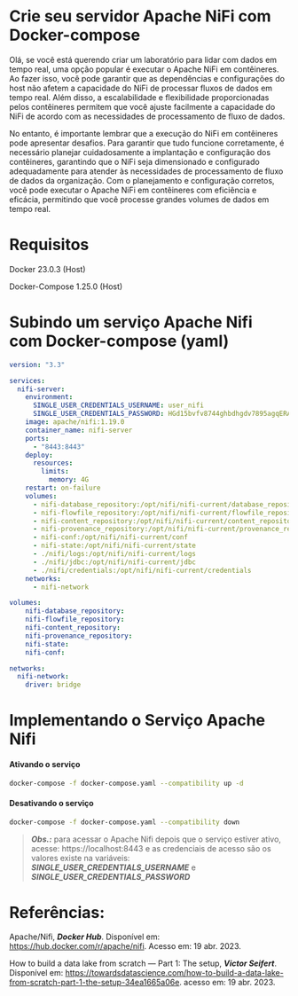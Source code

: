 # Crie seu servidor Apache NiFi com Docker-compose

Olá, se você está querendo criar um laboratório para lidar com dados em tempo real, uma opção popular é executar o Apache NiFi em contêineres. Ao fazer isso, você pode garantir que as dependências e configurações do host não afetem a capacidade do NiFi de processar fluxos de dados em tempo real. Além disso, a escalabilidade e flexibilidade proporcionadas pelos contêineres permitem que você ajuste facilmente a capacidade do NiFi de acordo com as necessidades de processamento de fluxo de dados.

No entanto, é importante lembrar que a execução do NiFi em contêineres pode apresentar desafios. Para garantir que tudo funcione corretamente, é necessário planejar cuidadosamente a implantação e configuração dos contêineres, garantindo que o NiFi seja dimensionado e configurado adequadamente para atender às necessidades de processamento de fluxo de dados da organização. Com o planejamento e configuração corretos, você pode executar o Apache NiFi em contêineres com eficiência e eficácia, permitindo que você processe grandes volumes de dados em tempo real.


# Requisitos

Docker 23.0.3 (Host)

Docker-Compose 1.25.0 (Host)


# Subindo um serviço Apache Nifi com Docker-compose (yaml)

```yaml
version: "3.3"

services: 
  nifi-server:
    environment:
      SINGLE_USER_CREDENTIALS_USERNAME: user_nifi
      SINGLE_USER_CREDENTIALS_PASSWORD: HGd15bvfv8744ghbdhgdv7895agqERAo
    image: apache/nifi:1.19.0
    container_name: nifi-server
    ports:
      - "8443:8443"
    deploy:
      resources:
        limits:
          memory: 4G
    restart: on-failure
    volumes:
      - nifi-database_repository:/opt/nifi/nifi-current/database_repository
      - nifi-flowfile_repository:/opt/nifi/nifi-current/flowfile_repository
      - nifi-content_repository:/opt/nifi/nifi-current/content_repository
      - nifi-provenance_repository:/opt/nifi/nifi-current/provenance_repository
      - nifi-conf:/opt/nifi/nifi-current/conf
      - nifi-state:/opt/nifi/nifi-current/state
      - ./nifi/logs:/opt/nifi/nifi-current/logs
      - ./nifi/jdbc:/opt/nifi/nifi-current/jdbc
      - ./nifi/credentials:/opt/nifi/nifi-current/credentials
    networks:
      - nifi-network

volumes:
    nifi-database_repository:
    nifi-flowfile_repository:
    nifi-content_repository:
    nifi-provenance_repository:
    nifi-state:
    nifi-conf:

networks:
  nifi-network:
    driver: bridge
```


# Implementando o Serviço Apache Nifi

#### Ativando o serviço

```bash
docker-compose -f docker-compose.yaml --compatibility up -d
```


#### Desativando o serviço

```bash
docker-compose -f docker-compose.yaml --compatibility down
```

> ***Obs.:*** para acessar o Apache Nifi depois que o serviço estiver ativo, acesse: https://localhost:8443 e as credenciais de acesso são os valores existe na variáveis: ***SINGLE_USER_CREDENTIALS_USERNAME*** e ***SINGLE_USER_CREDENTIALS_PASSWORD***

# Referências:

Apache/Nifi, ***Docker Hub***. Disponível em: <https://hub.docker.com/r/apache/nifi>. Acesso em: 19 abr. 2023.

How to build a data lake from scratch — Part 1: The setup, ***Victor Seifert***. Disponível em: <https://towardsdatascience.com/how-to-build-a-data-lake-from-scratch-part-1-the-setup-34ea1665a06e>. acesso em: 19 abr. 2023.
